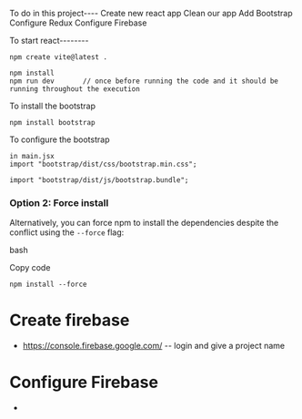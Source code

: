 To do in this project----
Create new react app
Clean our app
Add Bootstrap
Configure Redux
Configure Firebase

To start react--------
```
npm create vite@latest .
```

```
npm install
npm run dev       // once before running the code and it should be running throughout the execution
```

To install the bootstrap
```
npm install bootstrap
```
To configure the bootstrap
```
in main.jsx
import "bootstrap/dist/css/bootstrap.min.css";

import "bootstrap/dist/js/bootstrap.bundle";
```
### Option 2: Force install

Alternatively, you can force npm to install the dependencies despite the conflict using the `--force` flag:

bash

Copy code

`npm install --force`

# Create firebase
- https://console.firebase.google.com/    -- login and give a project name
# Configure Firebase
- 